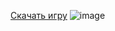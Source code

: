 [Скачать игру](https://github.com/Chumakov123/Bomberman/releases/download/v1.0.0/Bomberman.zip)
![image](https://github.com/user-attachments/assets/0f6480a0-7b6f-4873-b6a5-24eb028ce120)
